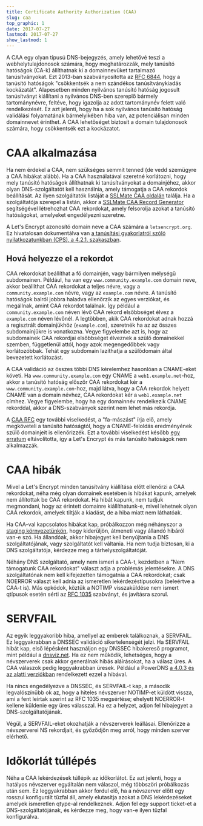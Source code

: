 ```yaml
---
title: Certificate Authority Authorization (CAA)
slug: caa
top_graphic: 1
date: 2017-07-27
lastmod: 2017-07-27
show_lastmod: 1
---
```


A CAA egy olyan típusú DNS-bejegyzés, amely lehetővé teszi a webhelytulajdonosok számára, hogy meghatározzák, mely tanúsító hatóságok (CA-k) állíthatnak ki a domainnevüket tartalmazó tanúsítványokat. Ezt 2013-ban szabványosította az [RFC 6844](https://tools.ietf.org/html/rfc6844), hogy a tanúsító hatóságok "csökkentsék a nem szándékos tanúsítványkiadás kockázatát". Alapesetben minden nyilvános tanúsító hatóság jogosult tanúsítványt kiállítani a nyilvános DNS-ben szereplő bármely tartománynévre, feltéve, hogy igazolja az adott tartománynév felett való rendelkezését. Ez azt jelenti, hogy ha a sok nyilvános tanúsító hatóság validálási folyamatának bármelyikében hiba van, az potenciálisan minden domainnevet érinthet. A CAA lehetőséget biztosít a domain tulajdonosok számára, hogy csökkentsék ezt a kockázatot.

# CAA alkalmazása

Ha nem érdekel a CAA, nem szükséges semmit tenned (de vedd szemügyre a CAA hibákat alább). Ha a CAA használatával szeretné korlátozni, hogy mely tanúsító hatóságok állíthatnak ki tanúsítványokat a domainjéhez, akkor olyan DNS-szolgáltatót kell használnia, amely támogatja a CAA rekordok beállítását. Az ilyen szolgáltatók listáját a [SSLMate CAA oldalán](https://sslmate.com/caa/support) találja. Ha a szolgáltatója szerepel a listán, akkor a [SSLMate CAA Record Generator](https://sslmate.com/caa/) segítségével létrehozhat CAA rekordokat, amely felsorolja azokat a tanúsító hatóságokat, amelyeket engedélyezni szeretne.

A Let's Encrypt azonosító domain neve a CAA számára a `letsencrypt.org`. Ez hivatalosan dokumentálva van [a tanúsítási gyakorlatról szóló nyilatkozatunkban (CPS), a 4.2.1. szakaszban](/repository).

## Hová helyezze el a rekordot

CAA rekordokat beállíthat a fő domainjén, vagy bármilyen mélységű subdomainen. Például, ha van egy `www.community.example.com` domain neve, akkor beállíthat CAA rekordokat a teljes névre, vagy a `community.example.com` névre, vagy az `example.com` névre. A tanúsító hatóságok balról jobbra haladva ellenőrzik az egyes verziókat, és megállnak, amint CAA rekordot találnak. Így például a `community.example.com` néven lévő CAA rekord elsőbbséget élvez a `example.com` néven lévőnél. A legtöbben, akik CAA rekordokat adnak hozzá a regisztrált domainjükhöz (`example.com`), szeretnék ha az az összes subdomainjükre is vonatkozna. Vegye figyelembe azt is, hogy az subdomainek CAA rekordjai elsőbbséget élveznek a szülő domainekkel szemben, függetlenül attól, hogy azok megengedőbbek vagy korlátozóbbak. Tehát egy subdomain lazíthatja a szülődomain által bevezetett korlátozást.

A CAA validáció az összes többi DNS kérelemhez hasonlóan a CNAME-eket követi. Ha `www.community.example.com` egy CNAME a `web1.example.net`-hoz, akkor a tanúsító hatóság először CAA rekordokat kér a `www.community.example.com`-hoz, majd látva, hogy a CAA rekordok helyett CNAME van a domain névhez, CAA rekordokat kér a `web1.example.net` címhez. Vegye figyelembe, hogy ha egy domainnév rendelkezik CNAME rekorddal, akkor a DNS-szabványok szerint nem lehet más rekordja.

A [CAA RFC](https://tools.ietf.org/html/rfc6844) egy további viselkedést, a "fa-mászást" írja elő, amely megköveteli a tanúsító hatóságtól, hogy a CNAME-feloldás eredményének szülő domainjeit is ellenőrizzék. Ezt a további viselkedést később [egy erratum](https://www.rfc-editor.org/errata/eid5065) eltávolította, így a Let's Encrypt és más tanúsító hatóságok nem alkalmazzák.

# CAA hibák

Mivel a Let's Encrypt minden tanúsítvány kiállítása előtt ellenőrzi a CAA rekordokat, néha még olyan domainek esetében is hibákat kapunk, amelyek nem állítottak be CAA rekordokat. Ha hibát kapunk, nem tudjuk megmondani, hogy az érintett domainre kiállíthatunk-e, mivel lehetnek olyan CAA rekordok, amelyek tiltják a kiadást, de a hiba miatt nem láthatóak.

Ha CAA-val kapcsolatos hibákat kap, próbálkozzon még néhányszor a [staging környezetünkön](/docs/staging-environment), hogy kiderüljön, átmeneti vagy állandó hibáról van-e szó. Ha állandóak, akkor hibajegyet kell benyújtania a DNS szolgáltatójának, vagy szolgáltatót kell váltania. Ha nem tudja biztosan, ki a DNS szolgáltatója, kérdezze meg a tárhelyszolgáltatóját.

Néhány DNS szolgáltató, amely nem ismeri a CAA-t, kezdetben a "Nem támogatunk CAA rekordokat" választ adja a problémás jelentésekre. A DNS szolgáltatónak nem kell kifejezetten támogatnia a CAA rekordokat; csak NOERROR választ kell adnia az ismeretlen lekérdezéstípusokra (beleértve a CAA-t is). Más opkódok, köztük a NOTIMP visszaküldése nem ismert qtípusok esetén sérti az [RFC 1035](https://tools.ietf.org/html/rfc1035) szabványt, és javításra szorul.

# SERVFAIL

Az egyik leggyakoribb hiba, amellyel az emberek találkoznak, a SERVFAIL. Ez leggyakrabban a DNSSEC validáció sikertelenségét jelzi. Ha SERVFAIL hibát kap, első lépésként használjon egy DNSSEC hibakereső programot, mint például a [dnsviz.net](http://dnsviz.net/). Ha ez nem működik, lehetséges, hogy a névszerverek csak akkor generálnak hibás aláírásokat, ha a válasz üres. A CAA válaszok pedig leggyakrabban üresek.  Például a PowerDNS [a 4.0.3 és az alatti verziókban](https://community.letsencrypt.org/t/caa-servfail-changes/38298/2?u=jsha) rendelkezett ezzel a hibával.

Ha nincs engedélyezve a DNSSEC, és SERVFAIL-t kap, a második legvalószínűbb ok az, hogy a hiteles névszerver NOTIMP-et küldött vissza, ami a fent leírtak szerint az RFC 1035 megsértése; ehelyett NOERROR-t kellene küldenie egy üres válasszal. Ha ez a helyzet, adjon fel hibajegyet a DNS-szolgáltatójának.

Végül, a SERVFAIL-eket okozhatják a névszerverek leállásai. Ellenőrizze a névszerverei NS rekordjait, és győződjön meg arról, hogy minden szerver elérhető.

# Időkorlát túllépés

Néha a CAA lekérdezések túllépik az időkorlátot. Ez azt jelenti, hogy a hatályos névszerver egyáltalán nem válaszol, még többszöri próbálkozás után sem. Ez leggyakrabban akkor fordul elő, ha a névszerver előtt egy rosszul konfigurált tűzfal áll, amely elutasítja azokat a DNS lekérdezéseket amelyek ismeretlen qtype-al rendelkeznek. Adjon fel egy support ticket-et a DNS-szolgáltatójának, és kérdezze meg, hogy van-e ilyen tűzfal konfigurálva.
